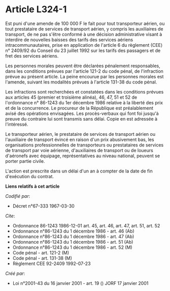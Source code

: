 # Article L324-1

Est puni d'une amende de 100 000 F le fait pour tout transporteur aérien, ou tout prestataire de services de transport
aérien, y compris les auxiliaires de transport, de ne pas s'être conformé à une décision administrative visant à interdire de
nouvelles baisses des tarifs des services aériens intracommunautaires, prise en application de l'article 6 du règlement (CEE)
n° 2409/92 du Conseil du 23 juillet 1992 sur les tarifs des passagers et de fret des services aériens.

Les personnes morales peuvent être déclarées pénalement responsables, dans les conditions prévues par l'article 121-2 du code
pénal, de l'infraction prévue au présent article. La peine encourue par les personnes morales est l'amende, suivant les
modalités prévues à l'article 131-38 du code pénal.

Les infractions sont recherchées et constatées dans les conditions prévues aux articles 45 (premier et troisième alinéa), 46,
47, 51 et 52 de l'ordonnance n° 86-1243 du 1er décembre 1986 relative à la liberté des prix et de la concurrence. Le
procureur de la République est préalablement avisé des opérations envisagées. Les procès-verbaux qui font foi jusqu'à preuve
du contraire lui sont transmis sans délai. Copie en est adressée à l'intéressé.

Le transporteur aérien, le prestataire de services de transport aérien ou l'auxiliaire de transport évincé en raison d'un
prix abusivement bas, les organisations professionnelles de transporteurs ou prestataires de services de transport par voie
aérienne, d'auxiliaires de transport ou de loueurs d'aéronefs avec équipage, représentatives au niveau national, peuvent se
porter partie civile.

L'action est prescrite dans un délai d'un an à compter de la date de fin d'exécution du contrat.

**Liens relatifs à cet article**

_Codifié par_:

  - Décret n°67-333 1967-03-30

_Cite_:

  - Ordonnance 86-1243 1986-12-01 art. 45, art. 46, art. 47, art. 51, art. 52
  - Ordonnance n°86-1243 du 1 décembre 1986 - art. 46 (Ab)
  - Ordonnance n°86-1243 du 1 décembre 1986 - art. 47 (Ab)
  - Ordonnance n°86-1243 du 1 décembre 1986 - art. 51 (Ab)
  - Ordonnance n°86-1243 du 1 décembre 1986 - art. 52 (M)
  - Code pénal - art. 121-2 (M)
  - Code pénal - art. 131-38 (M)
  - Règlement CEE 92-2409 1992-07-23

_Créé par_:

  - Loi n°2001-43 du 16 janvier 2001 - art. 19 () JORF 17 janvier 2001
